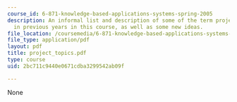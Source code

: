 ```yaml
---
course_id: 6-871-knowledge-based-applications-systems-spring-2005
description: An informal list and description of some of the term project topics done
  in previous years in this course, as well as some new ideas.
file_location: /coursemedia/6-871-knowledge-based-applications-systems-spring-2005/2bc711c9440e0671cdba3299542ab09f_project_topics.pdf
file_type: application/pdf
layout: pdf
title: project_topics.pdf
type: course
uid: 2bc711c9440e0671cdba3299542ab09f

---
```

None